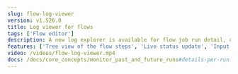 ```yaml
---
slug: flow-log-viewer
version: v1.526.0
title: Log viewer for flows
tags: ['Flow editor']
description: A new log explorer is available for flow job run detail, under the tab 'Logs', allowing fast exploration of steps logs.
features: ['Tree view of the flow steps', 'Live status update', 'Input and result of each steps']
video: /videos/flow-log-viewer.mp4
docs: /docs/core_concepts/monitor_past_and_future_runs#details-per-run
---
```

